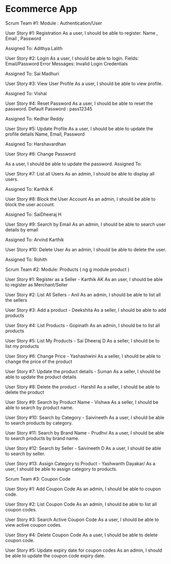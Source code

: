 # Ecommerce App

Scrum Team #1: 
Module : Authentication/User


User Story #1: Registration
As a user, I should be able to register.
Name ,  Email , Password

Assigned To: Adithya Lalith


User Story #2:  Login
As a user, I should be able to login.
Fields: Email/Password
Error Messages:
Invalid Login Credentials

Assigned To:  Sai Madhuri

User Story #3: View User Profile
As a user, I should be able to view profile.

Assigned To: Vishal


User Story #4: Reset Password
As a user, I should be able to reset the password.
Default Password : pass12345

Assigned To: Kedhar Reddy

User Story #5: Update Profile
As a user, I should be able to update the profile details
Name, Email, Password


Assigned To: Harshavardhan

User Story #6: Change Password

As a user, I should be able to update the password.
Assigned To: 

User Story #7: List all Users
As an admin, I should be able to display all users.

Assigned To: Karthik K


User Story #8: Block the User Account
As an admin, I should be able to block the user account.

Assigned To: SaiDheeraj H


User Story #9: Search by Email
As an admin, I should be able to search user details by email

Assigned To:  Arvind Karthik

User Story #10: Delete User
As an admin, I should be able to delete the user.

Assigned To: Rohith


Scrum Team #2:
Module:  Products ( ng g module product )

User Story #1:  Register as a Seller  - Karthik AK
As an user, I should be able to register as Merchant/Seller

User Story #2:  List All Sellers - Anil
As an admin, I should be able to list all the sellers

User Story #3: Add a product - Deekshita
As a seller, I should be able to add products

User Story #4: List Products - Gopinath
As an admin, I should be to list all products

User Story #5: List My Products - Sai Dheeraj D
As a seller, I should be to list my products

User Story #6: Change Price - Yashashwini
As a seller, I should be able to change the price of the product

User Story #7: Update the product details -  Suman
As a seller, I should be able to update the product details 

User Story #8: Delete the product - Harshil
As a seller, I should be able to delete the product

User Story #9: Search by Product Name - Vishwa
As a seller, I should be able to search by product name.

User Story #10: Search by Category - Saivineeth
As a user, I should be able to search products by category.

User Story #11: Search by Brand Name - Prudhvi
As a user, I should be able to search products by brand name.

User Story #12: Search by Seller - Saivineeth D
As a user, I should be able to search by seller.

User Story #13: Assign Category to Product - Yashwanth Dayakar/
As a user, I should be able to assign category to products.



Scrum Team #3: Coupon Code

User Story #1:  Add Coupon Code
As an admin, I should be able to coupon code.

User Story #2: List Coupon Code
As an admin, I should be able to list all coupon codes.

User Story #3: Search Active Coupon Code
As a user, I should be able to view active coupon codes.

User Story #4: Delete Coupon Code
As a user, I should be able to delete coupon code.

User Story #5: Update expiry date for coupon codes
As an admin, I should be able to update the coupon code expiry date.


